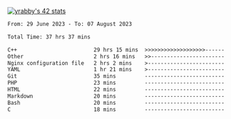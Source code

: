 
[![yrabby's 42 stats](https://badge42.vercel.app/api/v2/cljfd5ku6003508mg283uc00s/stats?cursusId=21&coalitionId=64)](https://github.com/JaeSeoKim/badge42)

<!--START_SECTION:waka-->

```txt
From: 29 June 2023 - To: 07 August 2023

Total Time: 37 hrs 37 mins

C++                        29 hrs 15 mins  >>>>>>>>>>>>>>>>>>>------   77.76 %
Other                      2 hrs 16 mins   >>-----------------------   06.07 %
Nginx configuration file   2 hrs 2 mins    >------------------------   05.43 %
YAML                       1 hr 21 mins    >------------------------   03.60 %
Git                        35 mins         -------------------------   01.58 %
PHP                        23 mins         -------------------------   01.04 %
HTML                       22 mins         -------------------------   01.01 %
Markdown                   20 mins         -------------------------   00.93 %
Bash                       20 mins         -------------------------   00.90 %
C                          18 mins         -------------------------   00.80 %
```

<!--END_SECTION:waka-->